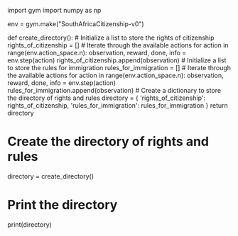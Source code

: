 import gym
import numpy as np

env = gym.make("SouthAfricaCitizenship-v0")

def create_directory():
    # Initialize a list to store the rights of citizenship
    rights_of_citizenship = []
    # Iterate through the available actions
    for action in range(env.action_space.n):
        observation, reward, done, info = env.step(action)
        rights_of_citizenship.append(observation)
    # Initialize a list to store the rules for immigration
    rules_for_immigration = []
    # Iterate through the available actions
    for action in range(env.action_space.n):
        observation, reward, done, info = env.step(action)
        rules_for_immigration.append(observation)
    # Create a dictionary to store the directory of rights and rules
    directory = {
        'rights_of_citizenship': rights_of_citizenship,
        'rules_for_immigration': rules_for_immigration
    }
    return directory

# Create the directory of rights and rules
directory = create_directory()

# Print the directory
print(directory)
